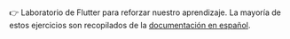 👉 Laboratorio de Flutter para reforzar nuestro aprendizaje. La mayoría de estos ejercicios son recopilados de la [documentación en español](https://esflutter.dev/docs).
